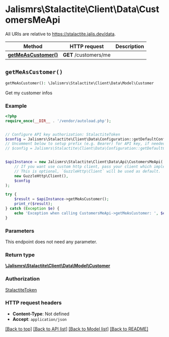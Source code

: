 # Jalismrs\Stalactite\Client\Data\CustomersMeApi

All URIs are relative to https://stalactite.jalis.dev/data.

Method | HTTP request | Description
------------- | ------------- | -------------
[**getMeAsCustomer()**](CustomersMeApi.md#getMeAsCustomer) | **GET** /customers/me | 


## `getMeAsCustomer()`

```php
getMeAsCustomer(): \Jalismrs\Stalactite\Client\Data\Model\Customer
```



Get my customer infos

### Example

```php
<?php
require_once(__DIR__ . '/vendor/autoload.php');


// Configure API key authorization: StalactiteToken
$config = Jalismrs\Stalactite\Client\Data\Configuration::getDefaultConfiguration()->setApiKey('X-API-TOKEN', 'YOUR_API_KEY');
// Uncomment below to setup prefix (e.g. Bearer) for API key, if needed
// $config = Jalismrs\Stalactite\Client\Data\Configuration::getDefaultConfiguration()->setApiKeyPrefix('X-API-TOKEN', 'Bearer');


$apiInstance = new Jalismrs\Stalactite\Client\Data\Api\CustomersMeApi(
    // If you want use custom http client, pass your client which implements `GuzzleHttp\ClientInterface`.
    // This is optional, `GuzzleHttp\Client` will be used as default.
    new GuzzleHttp\Client(),
    $config
);

try {
    $result = $apiInstance->getMeAsCustomer();
    print_r($result);
} catch (Exception $e) {
    echo 'Exception when calling CustomersMeApi->getMeAsCustomer: ', $e->getMessage(), PHP_EOL;
}
```

### Parameters

This endpoint does not need any parameter.

### Return type

[**\Jalismrs\Stalactite\Client\Data\Model\Customer**](../Model/Customer.md)

### Authorization

[StalactiteToken](../../README.md#StalactiteToken)

### HTTP request headers

- **Content-Type**: Not defined
- **Accept**: `application/json`

[[Back to top]](#) [[Back to API list]](../../README.md#endpoints)
[[Back to Model list]](../../README.md#models)
[[Back to README]](../../README.md)
